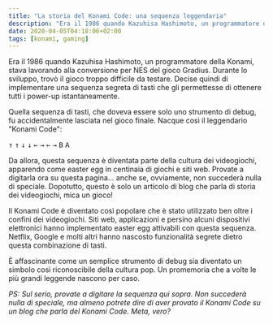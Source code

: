 ```yaml
---
title: "La storia del Konami Code: una sequenza leggendaria"
description: "Era il 1986 quando Kazuhisa Hashimoto, un programmatore della Konami ha avuto un idea geniale, vediamola."
date: 2020-04-05T04:18:06+02:00 
tags: [konami, gaming]
---
```


Era il 1986 quando Kazuhisa Hashimoto, un programmatore della Konami, stava lavorando alla conversione per NES del gioco
Gradius. Durante lo sviluppo, trovò il gioco troppo difficile da testare. Decise quindi di implementare una sequenza
segreta di tasti che gli permettesse di ottenere tutti i power-up istantaneamente.

Quella sequenza di tasti, che doveva essere solo uno strumento di debug, fu accidentalmente lasciata nel gioco finale.
Nacque così il leggendario "Konami Code":

<kbd>↑</kbd> <kbd>↑</kbd> <kbd>↓</kbd> <kbd>↓</kbd> <kbd>←</kbd> <kbd>→</kbd> <kbd>←</kbd> <kbd>→</kbd> <kbd>
B</kbd> <kbd>A</kbd>

Da allora, questa sequenza è diventata parte della cultura dei videogiochi, apparendo come easter egg in centinaia di
giochi e siti web. Provate a digitarla ora su questa pagina... anche se, ovviamente, non succederà nulla di speciale.
Dopotutto, questo è solo un articolo di blog che parla di storia dei videogiochi, mica un gioco!

Il Konami Code è diventato così popolare che è stato utilizzato ben oltre i confini dei videogiochi. Siti web,
applicazioni e persino alcuni dispositivi elettronici hanno implementato easter egg attivabili con questa sequenza.
Netflix, Google e molti altri hanno nascosto funzionalità segrete dietro questa combinazione di tasti.

È affascinante come un semplice strumento di debug sia diventato un simbolo così riconoscibile della cultura pop. Un
promemoria che a volte le più grandi leggende nascono per caso.

*PS: Sul serio, provate a digitare la sequenza qui sopra. Non succederà nulla di speciale, ma almeno potrete dire di
aver provato il Konami Code su un blog che parla del Konami Code. Meta, vero?*
